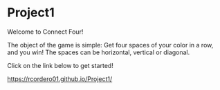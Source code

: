 # Project1

Welcome to Connect Four!

The object of the game is simple: Get four spaces of your color in a row, and you win! The spaces can be horizontal, vertical or diagonal.

Click on the link below to get started!

https://rcordero01.github.io/Project1/
